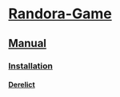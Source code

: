 # [Randora-Game](/README.md)

## [Manual](/manual/)

### [Installation](/manual/installation/)

#### [Derelict](/manual/installation/derelict.md)
